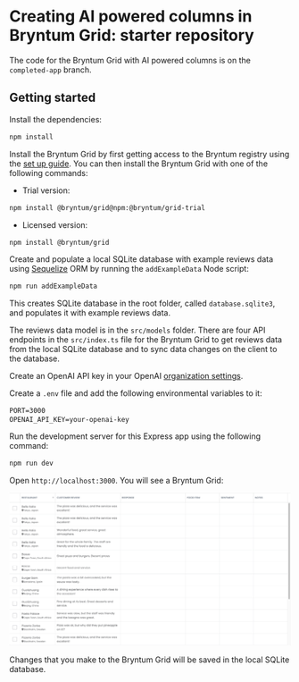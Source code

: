 # Creating AI powered columns in Bryntum Grid: starter repository

The code for the Bryntum Grid with AI powered columns is on the `completed-app` branch.

## Getting started

Install the dependencies:

```bash
npm install
```

Install the Bryntum Grid by first getting access to the Bryntum registry using the [set up guide](https://bryntum.com/products/grid/docs/guide/Grid/npm-repository). You can then install the Bryntum Grid with one of the following commands:

- Trial version:

```bash
npm install @bryntum/grid@npm:@bryntum/grid-trial
```

- Licensed version:

```bash
npm install @bryntum/grid
```

Create and populate a local SQLite database with example reviews data using [Sequelize](https://sequelize.org/) ORM by running the `addExampleData` Node script:

```bash
npm run addExampleData
```

This creates SQLite database in the root folder, called `database.sqlite3`, and populates it with example reviews data.

The reviews data model is in the `src/models` folder. There are four API endpoints in the `src/index.ts` file for the Bryntum Grid to get reviews data from the local SQLite database and to sync data changes on the client to the database.

Create an OpenAI API key in your OpenAI [organization settings](https://platform.openai.com/settings/organization/api-keys).

Create a `.env` file and add the following environmental variables to it:

```
PORT=3000
OPENAI_API_KEY=your-openai-key
```

Run the development server for this Express app using the following command:

```bash
npm run dev
```

Open `http://localhost:3000`. You will see a Bryntum Grid:

![Initial app](./assets/bryntum-grid-intial.png)

Changes that you make to the Bryntum Grid will be saved in the local SQLite database.
